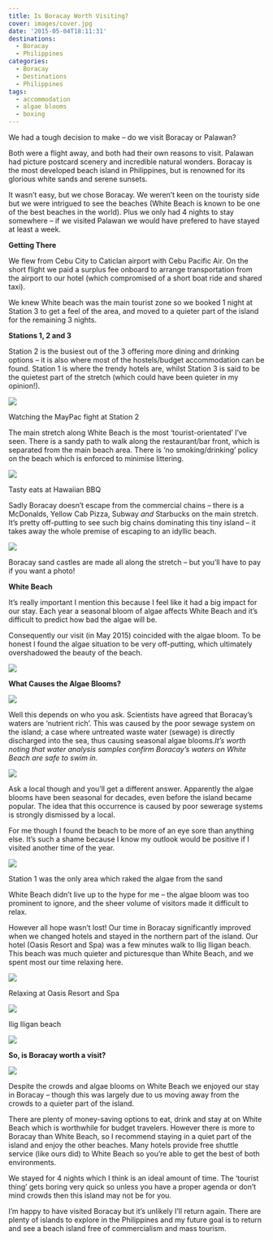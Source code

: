 ```yaml
---
title: Is Boracay Worth Visiting?
cover: images/cover.jpg
date: '2015-05-04T18:11:31'
destinations:
  - Boracay
  - Philippines
categories:
  - Boracay
  - Destinations
  - Philippines
tags:
  - accommodation
  - algae blooms
  - boxing
---
```

We had a tough decision to make – do we visit Boracay or Palawan?

Both were a flight away, and both had their own reasons to visit. Palawan had picture postcard scenery and incredible natural wonders. Boracay is the most developed beach island in Philippines, but is renowned for its glorious white sands and serene sunsets.

It wasn’t easy, but we chose Boracay. We weren’t keen on the touristy side but we were intrigued to see the beaches (White Beach is known to be one of the best beaches in the world). Plus we only had 4 nights to stay somewhere – if we visited Palawan we would have prefered to have stayed at least a week.

**Getting There**

We flew from Cebu City to Caticlan airport with Cebu Pacific Air. On the short flight we paid a surplus fee onboard to arrange transportation from the airport to our hotel (which compromised of a short boat ride and shared taxi).

We knew White beach was the main tourist zone so we booked 1 night at Station 3 to get a feel of the area, and moved to a quieter part of the island for the remaining 3 nights.

**Stations 1, 2 and 3**

Station 2 is the busiest out of the 3 offering more dining and drinking options – it is also where most of the hostels/budget accommodation can be found. Station 1 is where the trendy hotels are, whilst Station 3 is said to be the quietest part of the stretch (which could have been quieter in my opinion!).

![](images/DSC_0866.jpg)

Watching the MayPac fight at Station 2

The main stretch along White Beach is the most ‘tourist-orientated’ I’ve seen. There is a sandy path to walk along the restaurant/bar front, which is separated from the main beach area. There is ‘no smoking/drinking’ policy on the beach which is enforced to minimise littering.

![](images/17413828029_987d1716f1_k_d.jpg)

Tasty eats at Hawaiian BBQ

Sadly Boracay doesn’t escape from the commercial chains – there is a McDonalds, Yellow Cab Pizza, Subway _and_ Starbucks on the main stretch. It’s pretty off-putting to see such big chains dominating this tiny island – it takes away the whole premise of escaping to an idyllic beach.

![](images/17573355996_15d439de88_k_d.jpg)

Boracay sand castles are made all along the stretch – but you’ll have to pay if you want a photo!

**White Beach**

It’s really important I mention this because I feel like it had a big impact for our stay. Each year a seasonal bloom of algae affects White Beach and it’s difficult to predict how bad the algae will be.

Consequently our visit (in May 2015) coincided with the algae bloom. To be honest I found the algae situation to be very off-putting, which ultimately overshadowed the beauty of the beach.

![](images/16979309743_03a57fb3a7_k_d.jpg)

**What Causes the Algae Blooms?**

![](images/greenalgae-576x1024.jpg)

Well this depends on who you ask. Scientists have agreed that Boracay’s waters are ‘nutrient rich’. This was caused by the poor sewage system on the island; a case where untreated waste water (sewage) is directly discharged into the sea, thus causing seasonal algae blooms._It’s worth noting that water analysis samples confirm Boracay’s waters on White Beach are safe to swim in._

![](images/IMG_20150505_163022-768x1024.jpg)

Ask a local though and you’ll get a different answer. Apparently the algae blooms have been seasonal for decades, even before the island became popular. The idea that this occurrence is caused by poor sewerage systems is strongly dismissed by a local.

For me though I found the beach to be more of an eye sore than anything else. It’s such a shame because I know my outlook would be positive if I visited another time of the year.

![](images/17412417198_f887d69c36_k_d.jpg)

Station 1 was the only area which raked the algae from the sand

White Beach didn’t live up to the hype for me – the algae bloom was too prominent to ignore, and the sheer volume of visitors made it difficult to relax.

However all hope wasn’t lost! Our time in Boracay significantly improved when we changed hotels and stayed in the northern part of the island. Our hotel (Oasis Resort and Spa) was a few minutes walk to Ilig Iligan beach. This beach was much quieter and picturesque than White Beach, and we spent most our time relaxing here.

![](images/17412347190_d4f4dcf4d0_k_d.jpg)

Relaxing at Oasis Resort and Spa

![](images/17192316299_d6c8a60698_k_d.jpg)

Ilig Iligan beach

![](images/17352617936_8cd58dc17a_k_d.jpg)

**So, is Boracay worth a visit?**

![](images/boracaysunset.jpg)

Despite the crowds and algae blooms on White Beach we enjoyed our stay in Boracay – though this was largely due to us moving away from the crowds to a quieter part of the island.

There are plenty of money-saving options to eat, drink and stay at on White Beach which is worthwhile for budget travelers. However there is more to Boracay than White Beach, so I recommend staying in a quiet part of the island and enjoy the other beaches. Many hotels provide free shuttle service (like ours did) to White Beach so you’re able to get the best of both environments.

We stayed for 4 nights which I think is an ideal amount of time. The ‘tourist thing’ gets boring very quick so unless you have a proper agenda or don’t mind crowds then this island may not be for you.

I’m happy to have visited Boracay but it’s unlikely I’ll return again. There are plenty of islands to explore in the Philippines and my future goal is to return and see a beach island free of commercialism and mass tourism.

